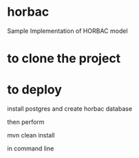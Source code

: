 # horbac
Sample Implementation of HORBAC model

# to clone the project


# to deploy
install postgres and create horbac database

then perform

mvn clean install

in command line
